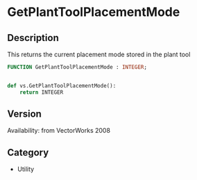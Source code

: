 # GetPlantToolPlacementMode

## Description
This returns the current placement mode stored in the plant tool

```pascal
FUNCTION GetPlantToolPlacementMode : INTEGER;
```

```python

def vs.GetPlantToolPlacementMode():
    return INTEGER
```

## Version
Availability: from VectorWorks 2008
## Category
* Utility

